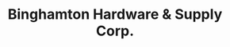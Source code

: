 ---
title: "Binghamton Hardware & Supply Corp."
url: /sugar-notch/binghamton-hardware-and-supply-corp/
shop: hardware
---